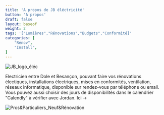 ```yaml
---
title: 'A propos de JB éléctricité'
button: 'A propos'
draft: false
layout: baseof
weight: 2
tags: '["Lumières","Rénovations","Budgets","Conformité]'
categories: [
    "Rénov",
    "Install",
]
---
```

![JB_logo_éléc](/images/JBéléctricité.png)

Electricien entre Dole et Besançon, pouvant faire vos rénovations électiques, installations électriques, mises en conformités, ventilation, réseaux informatique, disponible sur rendez-vous par téléphone ou email.
Vous pouvez aussi choisir des jours de disponibilités dans le calendrier "Calendly" à vérifier avec Jordan. Ici ->

![Pros&Particuliers_Neuf&Rénovation](/images/PP&NR.png)
